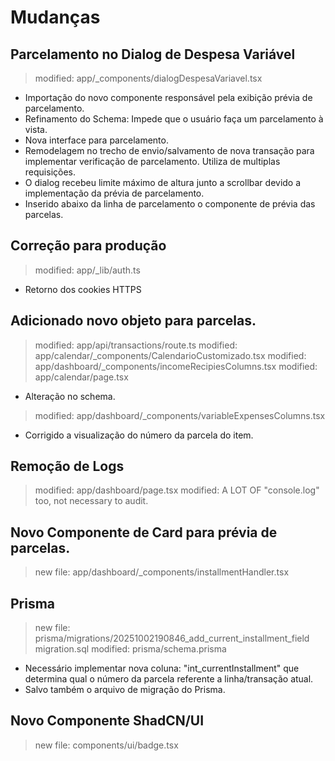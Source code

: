 # Mudanças
## Parcelamento no Dialog de Despesa Variável
> modified:   app/_components/dialogDespesaVariavel.tsx
- Importação do novo componente responsável pela exibição prévia de parcelamento.
- Refinamento do Schema: Impede que o usuário faça um parcelamento à vista.
- Nova interface para parcelamento.
- Remodelagem no trecho de envio/salvamento de nova transação para implementar verificação de parcelamento. Utiliza de multiplas requisições.
- O dialog recebeu limite máximo de altura junto a scrollbar devido a implementação da prévia de parcelamento.
- Inserido abaixo da linha de parcelamento o componente de prévia das parcelas.

## Correção para produção
> modified:   app/_lib/auth.ts
- Retorno dos cookies HTTPS

## Adicionado novo objeto para parcelas.
> modified:   app/api/transactions/route.ts
> modified:   app/calendar/_components/CalendarioCustomizado.tsx
> modified:   app/dashboard/_components/incomeRecipiesColumns.tsx
> modified:   app/calendar/page.tsx
- Alteração no schema.
> modified:   app/dashboard/_components/variableExpensesColumns.tsx
- Corrigido a visualização do número da parcela do item.

## Remoção de Logs
> modified:   app/dashboard/page.tsx
> modified: A LOT OF "console.log" too, not necessary to audit.

## Novo Componente de Card para prévia de parcelas.
> new file:   app/dashboard/_components/installmentHandler.tsx

## Prisma 
> new file:   prisma/migrations/20251002190846_add_current_installment_field migration.sql
> modified:   prisma/schema.prisma
- Necessário implementar nova coluna: "int_currentInstallment" que determina qual o número da parcela referente a linha/transação atual.
- Salvo também o arquivo de migração do Prisma.
## Novo Componente ShadCN/UI
> new file:   components/ui/badge.tsx


